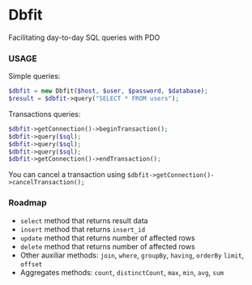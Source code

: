 Dbfit
=====

Facilitating day-to-day SQL queries with PDO

### USAGE 
Simple queries:

```php
$dbfit = new Dbfit($host, $user, $password, $database);
$result = $dbfit->query("SELECT * FROM users");
```

Transactions queries:
```php
$dbfit->getConnection()->beginTransaction();
$dbfit->query($sql);
$dbfit->query($sql);
$dbfit->query($sql);
$dbfit->getConnection()->endTransaction();
```

You can cancel a transaction using `$dbfit->getConnection()->cancelTransaction();`

### Roadmap
* `select` method that returns result data
* `insert` method that returns `insert_id`
* `update` method that returns number of affected rows
* `delete` method that returns number of affected rows
* Other auxiliar methods: `join`, `where`, `groupBy`, `having`, `orderBy` `limit`, `offset`
* Aggregates methods: `count`, `distinctCount`, `max`, `min`, `avg`, `sum`
